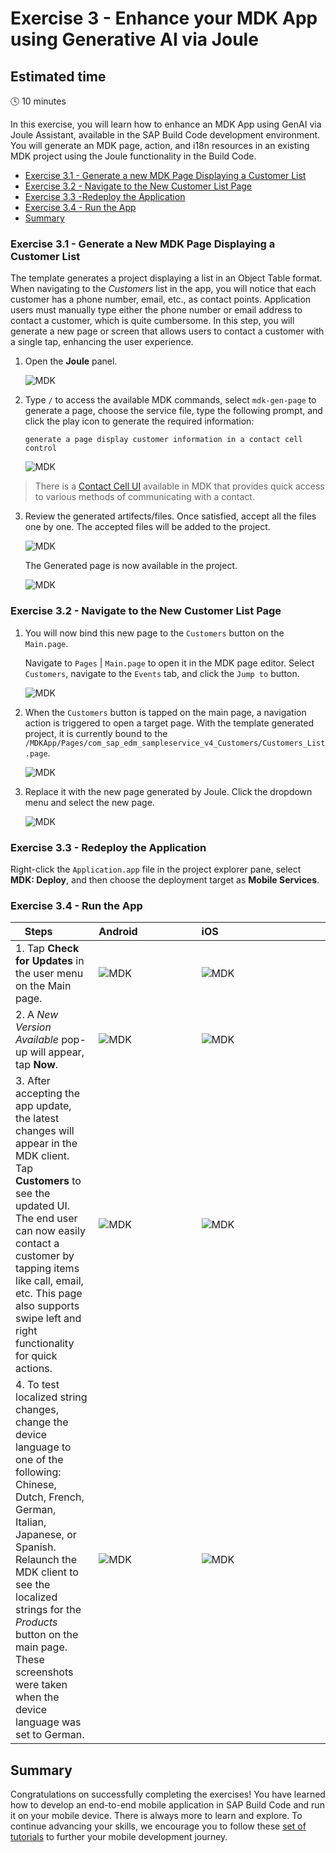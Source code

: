 # Exercise 3 - Enhance your MDK App using Generative AI via Joule

## Estimated time

:clock4: 10 minutes

In this exercise, you will learn how to enhance an MDK App using GenAI via Joule Assistant, available in the SAP Build Code development environment. You will generate an MDK page, action, and i18n resources in an existing MDK project using the Joule functionality in the Build Code.

 - [Exercise 3.1 - Generate a new MDK Page Displaying a Customer List](#exercise-31---generate-a-new-mdk-page-displaying-a-customer-list)
- [Exercise 3.2 - Navigate to the New Customer List Page](#exercise-32---navigate-to-the-new-customer-list-page)
- [Exercise 3.3 -Redeploy the Application](#exercise-33---redeploy-the-application)
- [Exercise 3.4 - Run the App](#exercise-34---run-the-app)
- [Summary](#summary)

### Exercise 3.1 - Generate a New MDK Page Displaying a Customer List

The template generates a project displaying a list in an Object Table format. When navigating to the _Customers_ list in the app, you will notice that each customer has a phone number, email, etc., as contact points. Application users must manually type either the phone number or email address to contact a customer, which is quite cumbersome.
In this step, you will generate a new page or screen that allows users to contact a customer with a single tap, enhancing the user experience.

1. Open the **Joule** panel. 

    ![MDK](images/3.1.1.png) 

2. Type `/` to access the available MDK commands, select `mdk-gen-page` to generate a page, choose the service file, type the following prompt, and click the play icon to generate the required information:

    ```Text
    generate a page display customer information in a contact cell control

    ```
    ![MDK](images/3.1.2.gif) 

>There is a [Contact Cell UI](https://experience.sap.com/fiori-design-ios/article/contact-cell/) available in MDK that provides quick access to various methods of communicating with a contact. 

3. Review the generated artifects/files. Once satisfied, accept all the files one by one. The accepted files will be added to the project.

    ![MDK](images/3.1.3.png) 

    The Generated page is now available in the project.

    ![MDK](images/3.1.4.png)   

### Exercise 3.2 - Navigate to the New Customer List Page

1. You will now bind this new page to the `Customers` button on the `Main.page`. 

    Navigate to `Pages` | `Main.page` to open it in the MDK page editor. Select `Customers`, navigate to the `Events` tab, and click the `Jump to` button. 

    ![MDK](images/3.2.1.png) 

2. When the `Customers` button is tapped on the main page, a navigation action is triggered to open a target page. With the template generated project, it is currently bound to the `/MDKApp/Pages/com_sap_edm_sampleservice_v4_Customers/Customers_List.page`. 

    ![MDK](images/3.2.2.png) 

3. Replace it with the new page generated by Joule. Click the dropdown menu and select the new page.

    ![MDK](images/3.2.3.png) 


### Exercise 3.3 - Redeploy the Application

Right-click the `Application.app` file in the project explorer pane, select **MDK: Deploy**, and then choose the deployment target as **Mobile Services**.

### Exercise 3.4 - Run the App

| Steps&nbsp;&nbsp;&nbsp;&nbsp;&nbsp;&nbsp;&nbsp;&nbsp;&nbsp;&nbsp; | Android&nbsp;&nbsp;&nbsp;&nbsp;&nbsp;&nbsp;&nbsp;&nbsp;&nbsp;&nbsp;&nbsp;&nbsp;&nbsp;&nbsp;&nbsp;&nbsp;&nbsp;&nbsp;&nbsp;&nbsp; | iOS&nbsp;&nbsp;&nbsp;&nbsp;&nbsp;&nbsp;&nbsp;&nbsp;&nbsp;&nbsp;&nbsp;&nbsp;&nbsp;&nbsp;&nbsp;&nbsp;&nbsp;&nbsp;&nbsp;&nbsp;&nbsp;&nbsp;&nbsp;&nbsp;&nbsp;&nbsp;&nbsp;&nbsp;&nbsp;&nbsp;&nbsp;&nbsp;&nbsp;&nbsp;&nbsp;&nbsp;&nbsp;&nbsp;  |
| --- | --- | --- |
| 1. Tap **Check for Updates** in the user menu on the Main page. | ![MDK](images/3.6.1.png) | ![MDK](images/3.6.2.png) |
| 2. A _New Version Available_ pop-up will appear, tap **Now**. | ![MDK](images/3.6.3.png) | ![MDK](images/3.6.4.png) |
| 3. After accepting the app update, the latest changes will appear in the MDK client. Tap **Customers** to see the updated UI. The end user can now easily contact a customer by tapping items like call, email, etc. This page also supports swipe left and right functionality for quick actions.  | ![MDK](images/3.6.5.gif) | ![MDK](images/3.6.6.gif) |
| 4. To test localized string changes, change the device language to one of the following: Chinese, Dutch, French, German, Italian, Japanese, or Spanish. Relaunch the MDK client to see the localized strings for the _Products_ button on the main page. These screenshots were taken when the device language was set to German.| ![MDK](images/3.6.7.png) | ![MDK](images/3.6.8.png) |

## Summary
 
Congratulations on successfully completing the exercises! You have learned how to develop an end-to-end mobile application in SAP Build Code and run it on your mobile device. There is always more to learn and explore. To continue advancing your skills, we encourage you to follow these [set of tutorials](https://help.sap.com/doc/f53c64b93e5140918d676b927a3cd65b/Cloud/en-US/docs-en/guides/getting-started/mdk/overview.html#tutorials) to further your mobile development journey.